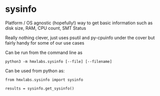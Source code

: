 # sysinfo
Platform / OS agnostic (hopefully!) way to get basic information such as disk size, RAM, CPU count, SMT Status

Really nothing clever, just uses psutil and py-cpuinfo under the cover but fairly handy for some of our use cases

Can be run from the command line as

    python3 -m hmxlabs.sysinfo [--file] [--filename]

Can be used from python as:

    from hmxlabs.sysinfo import sysinfo

    results = sysinfo.get_sysinfo()